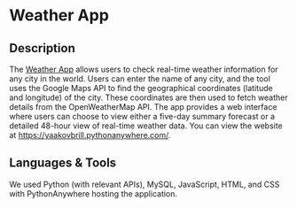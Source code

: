 # Weather App

## Description
The [Weather App](https://yaakovbrill.pythonanywhere.com/) allows users to check real-time weather information for any city in the world. Users can enter the name of any city, and the tool uses the Google Maps API to find the geographical coordinates (latitude and longitude) of the city. These coordinates are then used to fetch weather details from the OpenWeatherMap API. The app provides a web interface where users can choose to view either a five-day summary forecast or a detailed 48-hour view of real-time weather data. You can view the website at https://yaakovbrill.pythonanywhere.com/.

## Languages & Tools
We used Python (with relevant APIs), MySQL, JavaScript, HTML, and CSS with PythonAnywhere hosting the application.
